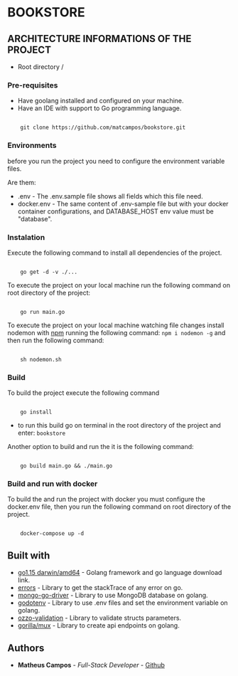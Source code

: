 # BOOKSTORE

## ARCHITECTURE INFORMATIONS OF THE PROJECT

* Root directory /

### Pre-requisites

* Have goolang installed and configured on your machine.
* Have an IDE with support to Go programming language.

``` 

    git clone https://github.com/matcampos/bookstore.git
```

### Environments

before you run the project you need to configure the environment variable files.

Are them:

* .env - The .env.sample file shows all fields which this file need.
* docker.env - The same content of .env-sample file but with your docker container configurations, and DATABASE_HOST env value must be "database".

### Instalation

Execute the following command to install all dependencies of the project.

``` 

    go get -d -v ./...
```

To execute the project on your local machine run the following command on root directory of the project:

``` 

    go run main.go
```

To execute the project on your local machine watching file changes install nodemon with [npm](https://www.npmjs.com/get-npm) running the following command: `npm i nodemon -g` and then run the following command:

``` 

    sh nodemon.sh
```

### Build

To build the project execute the following command

``` 

    go install
```

* to run this build go on terminal in the root directory of the project and enter: `bookstore`

Another option to build and run the it is the following command:

``` 

    go build main.go && ./main.go
```

### Build and run with docker

To build the and run the project with docker you must configure the docker.env file, then you run the following command on root directory of the project.

``` 

    docker-compose up -d
```

## Built with

* [go1.15 darwin/amd64](https://golang.org/dl/) - Golang framework and go language download link.
* [errors](https://github.com/go-errors/errors) - Library to get the stackTrace of any error on go.
* [mongo-go-driver](https://github.com/mongodb/mongo-go-driver) - Library to use MongoDB database on golang.
* [godotenv](https://github.com/joho/godotenv) - Library to use .env files and set the environment variable on golang.
* [ozzo-validation](https://github.com/go-ozzo/ozzo-validation) - Library to validate structs parameters.
* [gorilla/mux](https://github.com/gorilla/mux) - Library to create api endpoints on golang.

## Authors

* **Matheus Campos** - *Full-Stack Developer* - [Github](https://github.com/matcampos)
